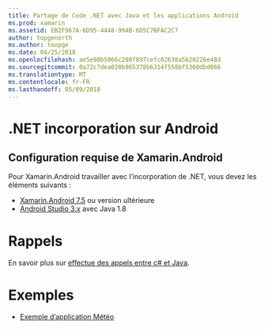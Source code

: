 ```yaml
---
title: Partage de Code .NET avec Java et les applications Android
ms.prod: xamarin
ms.assetid: EB2F967A-6D95-4448-994B-6D5C7BFAC2C7
author: topgenorth
ms.author: toopge
ms.date: 04/25/2018
ms.openlocfilehash: ae5e98b5066c288f897cefc02638a5b20226e48d
ms.sourcegitcommit: 0a72c7dea020b965378b6314f558bf5360dbd066
ms.translationtype: MT
ms.contentlocale: fr-FR
ms.lasthandoff: 05/09/2018
---
```

# <a name="net-embedding-on-android"></a>.NET incorporation sur Android

## <a name="xamarinandroid-requirements"></a>Configuration requise de Xamarin.Android

Pour Xamarin.Android travailler avec l’incorporation de .NET, vous devez les éléments suivants :

* [Xamarin.Android 7.5](https://www.visualstudio.com/xamarin/) ou version ultérieure
* [Android Studio 3.x](https://developer.android.com/studio/index.html) avec Java 1.8

# <a name="callbacks"></a>Rappels

En savoir plus sur [effectue des appels entre c# et Java](callbacks.md).

# <a name="samples"></a>Exemples

* [Exemple d’application Météo](https://github.com/jamesmontemagno/embeddinator-weather)
